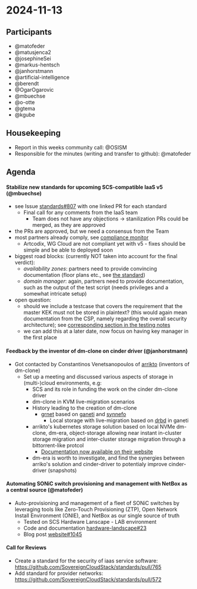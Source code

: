# 2024-11-13

## Participants

- @matofeder
- @matusjenca2
- @josephineSei
- @markus-hentsch
- @janhorstmann
- @artificial-intelligence
- @berendt
- @OgarOgarovic
- @mbuechse
- @o-otte
- @gtema
- @kgube

## Housekeeping

- Report in this weeks community call: @OSISM
- Responsible for the minutes (writing and transfer to github): @matofeder

## Agenda

#### Stabilize new standards for upcoming SCS-compatible IaaS v5 (@mbuechse)

- see Issue [standards#807](https://github.com/SovereignCloudStack/standards/issues/807) with one linked PR for each standard
    - Final call for any comments from the IaaS team
        - Team does not have any objections -> stanilization PRs could be merged, as they are approved
- the PRs are approved, but we need a consensus from the Team
- most partners already comply, see [compliance monitor](https://compliance.sovereignit.cloud/page/table)
    - Artcodix, WG Cloud are not compliant yet with v5 - fixes should be simple and be able to deployed soon
- biggest road blocks: (currently NOT taken into account for the final verdict):
  - *availability zones*: partners need to provide convincing documentation (floor plans etc., see [the standard](https://docs.scs.community/standards/scs-0121-w1-Availability-Zones-Standard))
  - *domain manager*: again, partners need to provide documentation, such as the output of the test script (needs privileges and a somewhat intricate setup)
- open question:
  - should we include a testcase that covers the requirement that the master KEK must not be stored in plaintext? (this would again mean documentation from the CSP, namely regarding the overall security architecture); see [corresponding section in the testing notes](https://docs.scs.community/standards/scs-0116-w1-key-manager-implementation-testing#manual-tests)
  - we can add this at a later date, now focus on having key manager in the first place

#### Feedback by the inventor of dm-clone on cinder driver (@janhorstmann)
* Got contacted by Constantinos Venetsanopoulos of [arrikto](https://www.arrikto.com/) (inventors of dm-clone)
  * Set up a meeting and discussed various aspects of storage in (multi-)cloud environments, e.g:
    * SCS and its role in funding the work on the cinder dm-clone driver
    * dm-clone in KVM live-migration scenarios
    * History leading to the creation of dm-clone
      * [grnet](https://okeanos.grnet.gr/home/) based on [ganeti](https://ganeti.org) and [synnefo](https://www.synnefo.org)
        * Local storage with live-migration based on [drbd](https://linbit.com/user-guides-and-product-documentation/) in ganeti
    * arrikto's kubernetes storage solution based on local NVMe dm-clone, dm-era, object-storage allowing near instant in-cluster storage migration and inter-cluster storage migration through a bittorrent-like protcol
      * [Documentation now available on their website](https://www.arrikto.com/rok-data-management-platform/)
    * dm-era is worth to investigate, and find the synergies between  arriko's solution and cinder-driver to potentialy improve cinder-driver (snapshots)

#### Automating SONiC switch provisioning and management with NetBox as a central source (@matofeder)

- Auto-provisioning and management of a fleet of SONiC switches by leveraging tools like Zero-Touch Provisioning (ZTP), Open Network Install Environment (ONIE), and NetBox as our single source of truth
    - Tested on SCS Hardware Lanscape - LAB environment
    - Code and documentation [hardware-landscape#23](https://github.com/SovereignCloudStack/hardware-landscape/pull/32)
    - Blog post [website#1045](https://github.com/SovereignCloudStack/website/pull/1045)

#### Call for Reviews

- Create a standard for the security of iaas service software: https://github.com/SovereignCloudStack/standards/pull/765
- Add standard for provider networks: https://github.com/SovereignCloudStack/standards/pull/572
